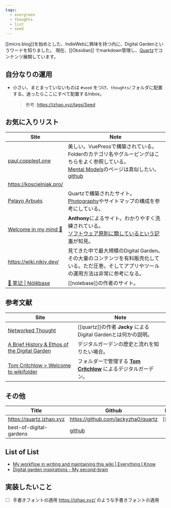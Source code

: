 ```yaml
---
tags:
  - evergreen
  - thoughts
  - list
  - seed
---
```

[[micro.blog]]を始めとした、IndieWebに興味を持つ内に、Digital Gardenというワードを知りました。
現在、[[Obsidian]] でmarkdown管理し、[Quartz](https://github.com/jackyzha0/quartz)でコンテンツ展開しています。

## 自分なりの運用

- 小さい、まとまっていないものは `#seed` をつけ、`thoughts/`フォルダに配置する。迷ったらここにすべて配置するInbox。
  > 参考: https://jzhao.xyz/tags/Seed


## お気に入りリスト

| Site                                                                             | Note                                                                                                                                                                                                                      |
| -------------------------------------------------------------------------------- | ------------------------------------------------------------------------------------------------------------------------------------------------------------------------------------------------------------------------- |
| [paul.copplest.one](https://paul.copplest.one/)                                  | 美しい。VuePressで構築されている。Folderのカテゴリ名やグルーピングはこちらをよく参照している。<br>[Mental Models](https://paul.copplest.one/knowledge/levels/)のページは真似したい。<br>[github](https://github.com/kiwicopple/paul.copplest.one/blob/master/docs/README.md) |
| https://koscielniak.pro/                                                         |                                                                                                                                                                                                                           |
| [Pelayo Arbués](https://www.pelayoarbues.com/)                                   | Quartzで構築されたサイト。[Photography](https://www.pelayoarbues.com/photography/)やサイトマップの構成を参考にしている。                                                                                                                               |
| [Welcome in my mind 🧠 ](https://anthonyamar.fr/Welcome+in+my+mind+%F0%9F%A7%A0) | **Anthony**によるサイト。わかりやすく洗練されている。<br>[ソフトウェア原則に類しているという記事](https://anthonyamar.fr/Digital+garden/Software+design+principles+applied+to+digital+gardening)が知見。                                                              |
| https://wiki.nikiv.dev/                                                          | 見てきた中で最大規模のDigital Garden。その大量のコンテンツを有料販売化している。ただ圧巻。そしてアプリやツールの運用方法は非常に参考になる。<br>                                                                                                                                         |
| [📒 笔记 \| Nólëbase](https://nolebase.ayaka.io/%E7%AC%94%E8%AE%B0/)               | [[nolebase]]の作者のサイト。                                                                                                                                                                                                      |

## 参考文献

| Site                                                                                       | Note                                                                   |
| ------------------------------------------------------------------------------------------ | ---------------------------------------------------------------------- |
| [Networked Thought](https://jzhao.xyz/posts/networked-thought)                             | [[quartz]]の作者 **Jacky** によるDigital Gardenとは何かの説明。                      |
| [A Brief History & Ethos of the Digital Garden](https://maggieappleton.com/garden-history) | デジタルガーデンの歴史と流れを知りたい場合。                                                 |
| [Tom Critchlow > Welcome to wikifolder](https://tomcritchlow.com/wiki/)                    | フォルダーで管理する [**Tom Critchlow**](https://tomcritchlow.com/) によるデジタルガーデン。 |

## その他

| Title                    | Github                                                                           | Notes    |
| ------------------------ | -------------------------------------------------------------------------------- | -------- |
| https://quartz.jzhao.xyz | https://github.com/jackyzha0/quartz                                              | [[quar]] |
| best-of-digital-gardens  | [github](https://github.com/lyz-code/best-of-digital-gardens?tab=readme-ov-file) |          |

## List of List
- [My workflow in writing and maintaining this wiki | Everything I Know](https://wiki.nikiv.dev/other/wiki-workflow)
- [Digital garden inspirations - My second-brain](https://anthonyamar.fr/Digital+garden/Digital+garden+inspirations)

## 実装したいこと
- [ ] 手書きフォントの適用
      https://jzhao.xyz/ のような手書きフォントの適用

